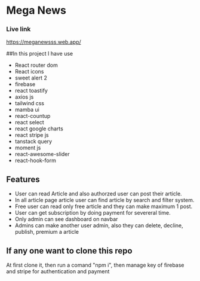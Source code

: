 # Mega News

### Live link
https://meganewsss.web.app/

##In this project I have use  
- React router dom
- React icons
- sweet alert 2
- firebase
- react toastify
- axios js
- tailwind css
- mamba ui
- react-countup
- react select
- react google charts
- react stripe js
- tanstack query
- moment js
- react-awesome-slider
- react-hook-form

## Features
- User can read Article and also authorzed user can post their article.
- In all article page article user can find article by search and filter system.
- Free user can read only free article and they can make maximum 1 post.
- User can get subscription by doing payment for severeral time.
- Only admin can see dashboard on navbar
- Admins can make another user admin, also they can delete, decline, publish, premium a article


## If any one want to clone this repo
At first clone it, then run a comand "npm i", then manage key of firebase and stripe for authentication and payment



